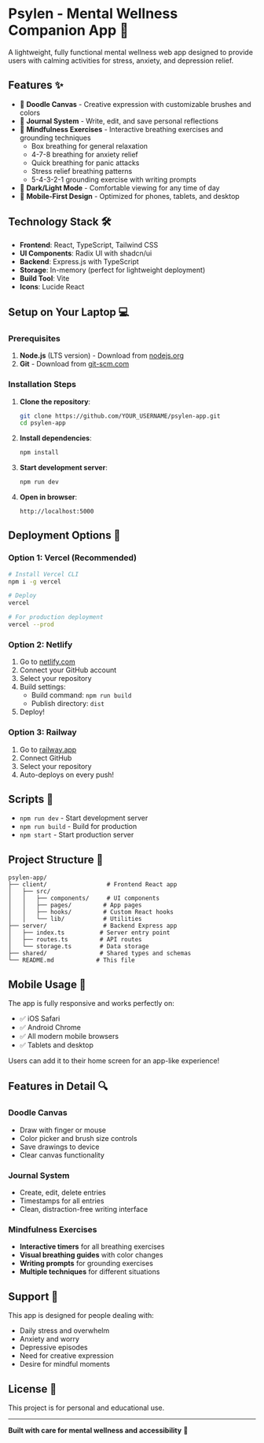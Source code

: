 # Psylen - Mental Wellness Companion App 🌷

A lightweight, fully functional mental wellness web app designed to provide users with calming activities for stress, anxiety, and depression relief.

## Features ✨

- 🎨 **Doodle Canvas** - Creative expression with customizable brushes and colors
- 📝 **Journal System** - Write, edit, and save personal reflections
- 🧘 **Mindfulness Exercises** - Interactive breathing exercises and grounding techniques
  - Box breathing for general relaxation
  - 4-7-8 breathing for anxiety relief
  - Quick breathing for panic attacks
  - Stress relief breathing patterns
  - 5-4-3-2-1 grounding exercise with writing prompts
- 🌙 **Dark/Light Mode** - Comfortable viewing for any time of day
- 📱 **Mobile-First Design** - Optimized for phones, tablets, and desktop

## Technology Stack 🛠️

- **Frontend**: React, TypeScript, Tailwind CSS
- **UI Components**: Radix UI with shadcn/ui
- **Backend**: Express.js with TypeScript
- **Storage**: In-memory (perfect for lightweight deployment)
- **Build Tool**: Vite
- **Icons**: Lucide React

## Setup on Your Laptop 💻

### Prerequisites
1. **Node.js** (LTS version) - Download from [nodejs.org](https://nodejs.org)
2. **Git** - Download from [git-scm.com](https://git-scm.com)

### Installation Steps

1. **Clone the repository**:
   ```bash
   git clone https://github.com/YOUR_USERNAME/psylen-app.git
   cd psylen-app
   ```

2. **Install dependencies**:
   ```bash
   npm install
   ```

3. **Start development server**:
   ```bash
   npm run dev
   ```

4. **Open in browser**:
   ```
   http://localhost:5000
   ```

## Deployment Options 🚀

### Option 1: Vercel (Recommended)
```bash
# Install Vercel CLI
npm i -g vercel

# Deploy
vercel

# For production deployment
vercel --prod
```

### Option 2: Netlify
1. Go to [netlify.com](https://netlify.com)
2. Connect your GitHub account
3. Select your repository
4. Build settings:
   - Build command: `npm run build`
   - Publish directory: `dist`
5. Deploy!

### Option 3: Railway
1. Go to [railway.app](https://railway.app)
2. Connect GitHub
3. Select your repository
4. Auto-deploys on every push!

## Scripts 📜

- `npm run dev` - Start development server
- `npm run build` - Build for production
- `npm start` - Start production server

## Project Structure 📁

```
psylen-app/
├── client/                 # Frontend React app
│   ├── src/
│   │   ├── components/     # UI components
│   │   ├── pages/         # App pages
│   │   ├── hooks/         # Custom React hooks
│   │   └── lib/           # Utilities
├── server/                # Backend Express app
│   ├── index.ts          # Server entry point
│   ├── routes.ts         # API routes
│   └── storage.ts        # Data storage
├── shared/               # Shared types and schemas
└── README.md            # This file
```

## Mobile Usage 📱

The app is fully responsive and works perfectly on:
- ✅ iOS Safari
- ✅ Android Chrome
- ✅ All modern mobile browsers
- ✅ Tablets and desktop

Users can add it to their home screen for an app-like experience!

## Features in Detail 🔍

### Doodle Canvas
- Draw with finger or mouse
- Color picker and brush size controls
- Save drawings to device
- Clear canvas functionality

### Journal System
- Create, edit, delete entries
- Timestamps for all entries
- Clean, distraction-free writing interface

### Mindfulness Exercises
- **Interactive timers** for all breathing exercises
- **Visual breathing guides** with color changes
- **Writing prompts** for grounding exercises
- **Multiple techniques** for different situations

## Support 💚

This app is designed for people dealing with:
- Daily stress and overwhelm
- Anxiety and worry
- Depressive episodes
- Need for creative expression
- Desire for mindful moments

## License 📄

This project is for personal and educational use.

---

**Built with care for mental wellness and accessibility** 🌱